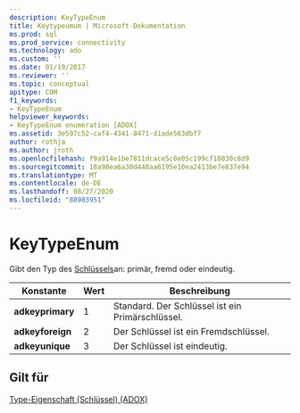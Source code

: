 ```yaml
---
description: KeyTypeEnum
title: Keytypeumum | Microsoft-Dokumentation
ms.prod: sql
ms.prod_service: connectivity
ms.technology: ado
ms.custom: ''
ms.date: 01/19/2017
ms.reviewer: ''
ms.topic: conceptual
apitype: COM
f1_keywords:
- KeyTypeEnum
helpviewer_keywords:
- KeyTypeEnum enumeration [ADOX]
ms.assetid: 3e597c52-caf4-4341-8471-d1ade563dbf7
author: rothja
ms.author: jroth
ms.openlocfilehash: f9a914e1be7811dcace5c0e05c199cf18030c8d9
ms.sourcegitcommit: 18a98ea6a30d448aa6195e10ea2413be7e837e94
ms.translationtype: MT
ms.contentlocale: de-DE
ms.lasthandoff: 08/27/2020
ms.locfileid: "88983951"
---
```

# <a name="keytypeenum"></a>KeyTypeEnum
Gibt den Typ des [Schlüssels](./key-object-adox.md)an: primär, fremd oder eindeutig.  
  
|Konstante|Wert|Beschreibung|  
|--------------|-----------|-----------------|  
|**adkeyprimary**|1|Standard. Der Schlüssel ist ein Primärschlüssel.|  
|**adkeyforeign**|2|Der Schlüssel ist ein Fremdschlüssel.|  
|**adkeyunique**|3|Der Schlüssel ist eindeutig.|  
  
## <a name="applies-to"></a>Gilt für  
 [Type-Eigenschaft (Schlüssel) (ADOX)](./type-property-key-adox.md)